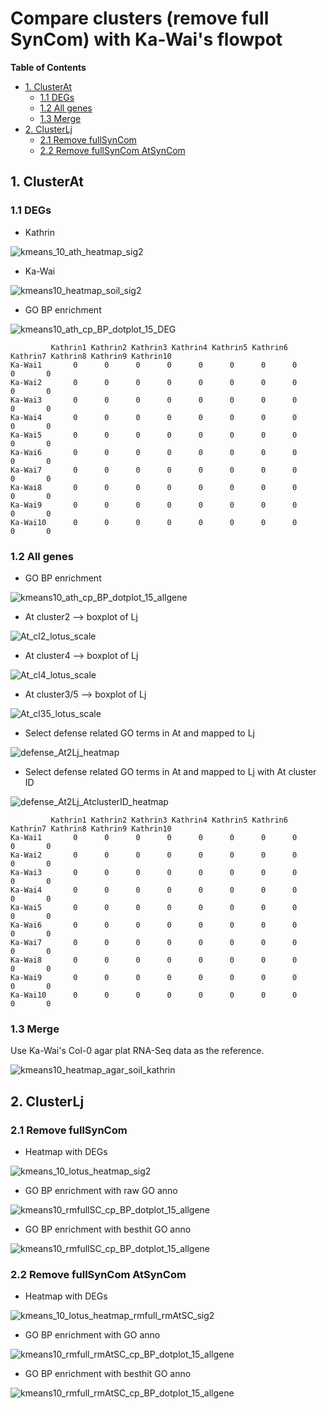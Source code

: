 # Compare clusters (remove full SynCom) with Ka-Wai's flowpot #

<!-- content start -->

**Table of Contents**

- [1. ClusterAt](#1-clusterat)
    - [1.1 DEGs](#11-degs)
    - [1.2 All genes](#12-all-genes)
    - [1.3 Merge](#13-merge)
- [2. ClusterLj](#1-clusterlj)
    - [2.1 Remove fullSynCom](#21-remove-fullsyncom)
    - [2.2 Remove fullSynCom AtSynCom](#22-remove-fullsyncom-atsyncom)
<!-- content end -->

## 1. ClusterAt

### 1.1 DEGs

* Kathrin

![kmeans_10_ath_heatmap_sig2](results_rmfull/kmeans_10_ath_heatmap_sig2.jpg)

* Ka-Wai

![kmeans10_heatmap_soil_sig2](results_rmfull/kmeans10_heatmap_soil_sig2.jpg)

* GO BP enrichment

![kmeans10_ath_cp_BP_dotplot_15_DEG](results_rmfull/kmeans10_ath_cp_BP_dotplot_15_DEG.jpg)

```
         Kathrin1 Kathrin2 Kathrin3 Kathrin4 Kathrin5 Kathrin6 Kathrin7 Kathrin8 Kathrin9 Kathrin10
Ka-Wai1       0      0      0      0      0      0      0      0      0       0
Ka-Wai2       0      0      0      0      0      0      0      0      0       0
Ka-Wai3       0      0      0      0      0      0      0      0      0       0
Ka-Wai4       0      0      0      0      0      0      0      0      0       0
Ka-Wai5       0      0      0      0      0      0      0      0      0       0
Ka-Wai6       0      0      0      0      0      0      0      0      0       0
Ka-Wai7       0      0      0      0      0      0      0      0      0       0
Ka-Wai8       0      0      0      0      0      0      0      0      0       0
Ka-Wai9       0      0      0      0      0      0      0      0      0       0
Ka-Wai10      0      0      0      0      0      0      0      0      0       0
```

### 1.2 All genes

* GO BP enrichment

![kmeans10_ath_cp_BP_dotplot_15_allgene](results_rmfull/kmeans10_ath_cp_BP_dotplot_15_allgene.jpg)

* At cluster2 --> boxplot of Lj

![At_cl2_lotus_scale](results_rmfull/At_cl2_lotus_scale.jpg)

* At cluster4 --> boxplot of Lj

![At_cl4_lotus_scale](results_rmfull/At_cl4_lotus_scale.jpg)

* At cluster3/5 --> boxplot of Lj

![At_cl35_lotus_scale](results_rmfull/At_cl35_lotus_scale.jpg)

* Select defense related GO terms in At and mapped to Lj

![defense_At2Lj_heatmap](results_rmfull/defense_At2Lj_heatmap.jpg)

* Select defense related GO terms in At and mapped to Lj with At cluster ID

![defense_At2Lj_AtclusterID_heatmap](results_rmfull/defense_At2Lj_AtclusterID_heatmap.jpg)

```
         Kathrin1 Kathrin2 Kathrin3 Kathrin4 Kathrin5 Kathrin6 Kathrin7 Kathrin8 Kathrin9 Kathrin10
Ka-Wai1       0      0      0      0      0      0      0      0      0       0
Ka-Wai2       0      0      0      0      0      0      0      0      0       0
Ka-Wai3       0      0      0      0      0      0      0      0      0       0
Ka-Wai4       0      0      0      0      0      0      0      0      0       0
Ka-Wai5       0      0      0      0      0      0      0      0      0       0
Ka-Wai6       0      0      0      0      0      0      0      0      0       0
Ka-Wai7       0      0      0      0      0      0      0      0      0       0
Ka-Wai8       0      0      0      0      0      0      0      0      0       0
Ka-Wai9       0      0      0      0      0      0      0      0      0       0
Ka-Wai10      0      0      0      0      0      0      0      0      0       0
```

### 1.3 Merge

Use Ka-Wai's Col-0 agar plat RNA-Seq data as the reference. 

![kmeans10_heatmap_agar_soil_kathrin](results_rmfull/compare_Ka-Wai/kmeans10_heatmap_agar_soil_kathrin.jpg)


## 2. ClusterLj

### 2.1 Remove fullSynCom

* Heatmap with DEGs

![kmeans_10_lotus_heatmap_sig2](results_rmfull/kmeans_10_lotus_heatmap_sig2.jpg)

* GO BP enrichment with raw GO anno

![kmeans10_rmfullSC_cp_BP_dotplot_15_allgene](results_rmfull/kmeans10_rmfullSC_cp_BP_dotplot_15_allgene.jpg)


* GO BP enrichment with besthit GO anno

![kmeans10_rmfullSC_cp_BP_dotplot_15_allgene](results_rmfull/kmeans10_rmfullSC_cp_BP_besthit_dotplot_15_allgene.jpg)

### 2.2 Remove fullSynCom AtSynCom

* Heatmap with DEGs

![kmeans_10_lotus_heatmap_rmfull_rmAtSC_sig2](results_rmfull/kmeans_10_lotus_heatmap_rmfull_rmAtSC_sig2.jpg)

* GO BP enrichment with GO anno

![kmeans10_rmfull_rmAtSC_cp_BP_dotplot_15_allgene](results_rmfull/kmeans10_rmfull_rmAtSC_cp_BP_dotplot_15_allgene.jpg)


* GO BP enrichment with besthit GO anno

![kmeans10_rmfull_rmAtSC_cp_BP_dotplot_15_allgene](results_rmfull/kmeans10_rmfull_rmAtSC_cp_BP_besthit_dotplot_15_allgene.jpg)
